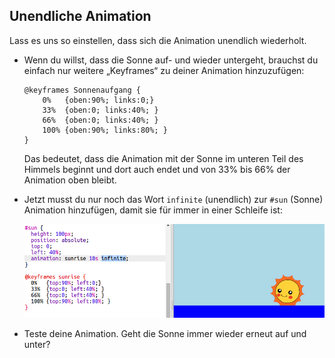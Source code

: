 ## Unendliche Animation

Lass es uns so einstellen, dass sich die Animation unendlich wiederholt.

+ Wenn du willst, dass die Sonne auf- und wieder untergeht, brauchst du einfach nur weitere „Keyframes“ zu deiner Animation hinzuzufügen:

    ```
    @keyframes Sonnenaufgang {
        0%   {oben:90%; links:0;}
        33%  {oben:0; links:40%; }
        66%  {oben:0; links:40%; }
        100% {oben:90%; links:80%; }
    }
    ```

    Das bedeutet, dass die Animation mit der Sonne im unteren Teil des Himmels beginnt und dort auch endet und von 33% bis 66% der Animation oben bleibt.

+ Jetzt musst du nur noch das Wort `infinite` (unendlich) zur `#sun` (Sonne) Animation hinzufügen, damit sie für immer in einer Schleife ist:

    ![screenshot](images/sunrise-infinite.png)

+ Teste deine Animation. Geht die Sonne immer wieder erneut auf und unter? 




